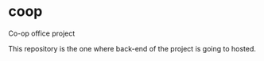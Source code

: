 # coop
Co-op office project

This repository is the one where back-end of the project is going to hosted.

